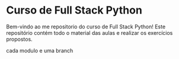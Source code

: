 # Curso de Full Stack Python

Bem-vindo ao me repositorio do curso de Full Stack Python! Este repositório contém todo o material das aulas e realizar os exercícios propostos.

cada modulo e uma branch
